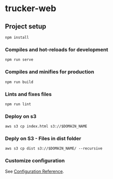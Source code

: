# trucker-web

## Project setup
```
npm install
```

### Compiles and hot-reloads for development
```
npm run serve
```

### Compiles and minifies for production
```
npm run build
```

### Lints and fixes files
```
npm run lint
```

### Deploy on s3
```
aws s3 cp index.html s3://$DOMAIN_NAME
```

### Deply on S3 - Files in dist folder
```
aws s3 cp dist s3://$DOMAIN_NAME/ --recursive
```
### Customize configuration
See [Configuration Reference](https://cli.vuejs.org/config/).
